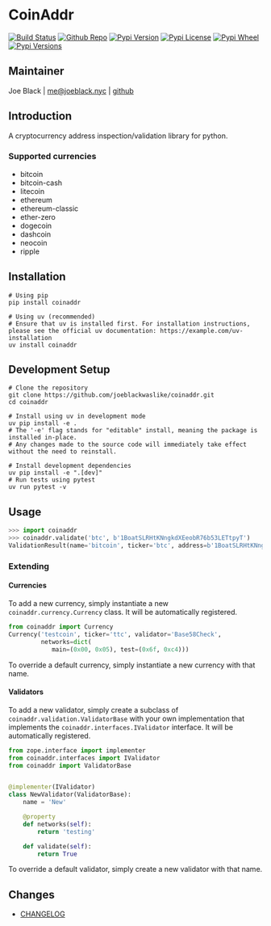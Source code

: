 # CoinAddr
[![Build Status](https://travis-ci.org/joeblackwaslike/coinaddr.svg?branch=master)](https://travis-ci.org/joeblackwaslike/coinaddr) [![Github Repo](https://img.shields.io/badge/contributions-welcome-brightgreen.svg?style=flat)](https://github.com/joeblackwaslike/coinaddr) [![Pypi Version](https://img.shields.io/pypi/v/coinaddr.svg)](https://pypi.python.org/pypi/coinaddr) [![Pypi License](https://img.shields.io/pypi/l/coinaddr.svg)](https://pypi.python.org/pypi/coinaddr) [![Pypi Wheel](https://img.shields.io/pypi/wheel/coinaddr.svg)](https://pypi.python.org/pypi/coinaddr) [![Pypi Versions](https://img.shields.io/pypi/pyversions/coinaddr.svg)](https://pypi.python.org/pypi/coinaddr)


## Maintainer
Joe Black | <me@joeblack.nyc> | [github](https://github.com/joeblackwaslike)


## Introduction
A cryptocurrency address inspection/validation library for python.

### Supported currencies
* bitcoin
* bitcoin-cash
* litecoin
* ethereum
* ethereum-classic
* ether-zero
* dogecoin
* dashcoin
* neocoin
* ripple


## Installation
```shell
# Using pip
pip install coinaddr

# Using uv (recommended)
# Ensure that uv is installed first. For installation instructions, please see the official uv documentation: https://example.com/uv-installation
uv install coinaddr
```

## Development Setup
```shell
# Clone the repository
git clone https://github.com/joeblackwaslike/coinaddr.git
cd coinaddr

# Install using uv in development mode
uv pip install -e .
# The '-e' flag stands for "editable" install, meaning the package is installed in-place. 
# Any changes made to the source code will immediately take effect without the need to reinstall.

# Install development dependencies
uv pip install -e ".[dev]"
# Run tests using pytest
uv run pytest -v
```

## Usage
```python
>>> import coinaddr
>>> coinaddr.validate('btc', b'1BoatSLRHtKNngkdXEeobR76b53LETtpyT')
ValidationResult(name='bitcoin', ticker='btc', address=b'1BoatSLRHtKNngkdXEeobR76b53LETtpyT', valid=True, network='main')
```

### Extending
#### Currencies
To add a new currency, simply instantiate a new `coinaddr.currency.Currency` class.  It will be automatically registered.
```python
from coinaddr import Currency
Currency('testcoin', ticker='ttc', validator='Base58Check',
         networks=dict(
            main=(0x00, 0x05), test=(0x6f, 0xc4)))
```

To override a default currency, simply instantiate a new currency with that name.


#### Validators
To add a new validator, simply create a subclass of `coinaddr.validation.ValidatorBase` with your own implementation that implements the `coinaddr.interfaces.IValidator` interface.  It will be automatically registered.
```python
from zope.interface import implementer
from coinaddr.interfaces import IValidator
from coinaddr import ValidatorBase


@implementer(IValidator)
class NewValidator(ValidatorBase):
    name = 'New'

    @property
    def networks(self):
        return 'testing'

    def validate(self):
        return True
```

To override a default validator, simply create a new validator with that name.


## Changes
* [CHANGELOG](CHANGELOG.md)

